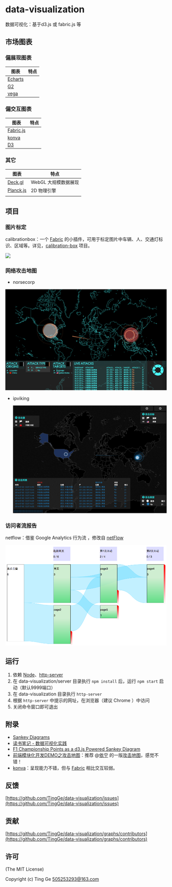 # data-visualization
数据可视化：基于d3.js 或 fabric.js 等

## 市场图表

### 偏展现图表

| 图表                                       | 特点   |
| ---------------------------------------- | ---- |
| [Echarts](http://echarts.baidu.com/index.html) |      |
| [G2](https://antv.alipay.com/index.html) |      |
| [vega](https://vega.github.io/vega/)     |      |

### 偏交互图表

| 图表                                 | 特点   |
| ---------------------------------- | ---- |
| [Fabric.js](http://fabricjs.com/)  |      |
| [konva](http://konvajs.github.io/) |      |
| [D3](https://d3js.org/)            |      |

### 其它

| 图表                                       | 特点            |
| ---------------------------------------- | ------------- |
| [Deck.gl](https://github.com/uber/deck.gl) | WebGL 大规模数据展现 |
| [Planck.js](https://github.com/shakiba/planck.js) | 2D 物理引擎       |
|                                          |               |


## 项目

### 图片标定

calibrationbox：一个 [Fabric](http://fabricjs.com/) 的小插件，可用于标定图片中车辆、人、交通灯标识、区域等。详见，[calibration-box](https://github.com/TingGe/calibration-box) 项目。

![](https://github.com/TingGe/calibration-box/raw/master/assets/calibrationbox.png)

### 网络攻击地图

- norsecorp

![](./assets/norsecorp.png)

- ipviking

  ![](./assets/ipviking.png)

### 访问者流报告

netflow：借鉴 Google Analytics 行为流 ，修改自 [netFlow](https://github.com/jdk137/netFlow/)

![](./assets/netflow.png)

## 运行

1. 依赖 [Node](https://nodejs.org/)、[http-server](https://github.com/indexzero/http-server)
2. 在 data-visualization/server 目录执行 `npm install` 后，运行 `npm start` 启动（默认9999端口）
3. 在 data-visualization 目录执行 `http-server`
4. 根据 `http-server` 中提示的网址，在浏览器（建议 Chrome ）中访问
5. 关闭命令窗口即可退出

## 附录

- [Sankey Diagrams](https://bost.ocks.org/mike/sankey/)
- [读书笔记 - 数据可视化实践](http://blog.lyuehh.com/book/2013/05/25/reading-notes-Interactive-Data-Visualization.html)
- [F1 Championship Points as a d3.js Powered Sankey Diagram](https://blog.ouseful.info/2012/05/24/f1-championship-points-as-a-d3-js-powered-sankey-diagram/)
- [前端模块化开发DEMO之攻击地图](http://fuxiaode.cn/blog/2015/12/05/attack-map-with-amd)：推荐 @[依宁](https://github.com/danislyn) 的一版[攻击地图](http://fuxiaode.cn/demo/AttackMap/index.html)，感觉不错！
- [konva](http://konvajs.github.io/)：呈现能力不错，但与  [Fabric](http://fabricjs.com/) 相比交互较弱。

## 反馈

[https://github.com/TingGe/data-visualization/issues](https://github.com/TingGe/data-visualization/issues)

## 贡献

[https://github.com/TingGe/data-visualization/graphs/contributors](https://github.com/TingGe/data-visualization/graphs/contributors)

## 许可

(The MIT License)

Copyright (c)  Ting Ge [505253293@163.com](mailto:505253293@163.com)


